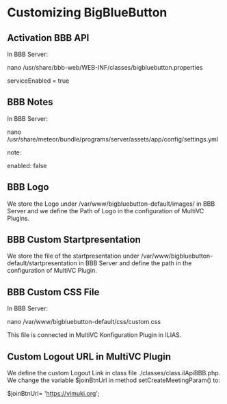 # Customizing BigBlueButton

## Activation BBB API

In BBB Server:

nano /usr/share/bbb-web/WEB-INF/classes/bigbluebutton.properties

serviceEnabled  = true

## BBB Notes

In BBB Server:

nano /usr/share/meteor/bundle/programs/server/assets/app/config/settings.yml

note:

  enabled: false


## BBB Logo

We store the Logo under /var/www/bigbluebutton-default/images/ in BBB Server and we define the Path of Logo in the configuration of MultiVC Plugins.


## BBB Custom Startpresentation

We store the file of the startpresentation under /var/www/bigbluebutton-default/startpresentation in BBB Server and define the path in the configuration of MultiVC Plugin.


## BBB Custom CSS File

In BBB Server:

nano /var/www/bigbluebutton-default/css/custom.css

This file is connected in MultiVC Konfiguration Plugin in ILIAS.

## Custom Logout URL in MultiVC Plugin

We define the custom Logout Link in class file ./classes/class.ilApiBBB.php. We change the variable $joinBtnUrl in method setCreateMeetingParam() to: 

$joinBtnUrl= 'https://vimuki.org';
